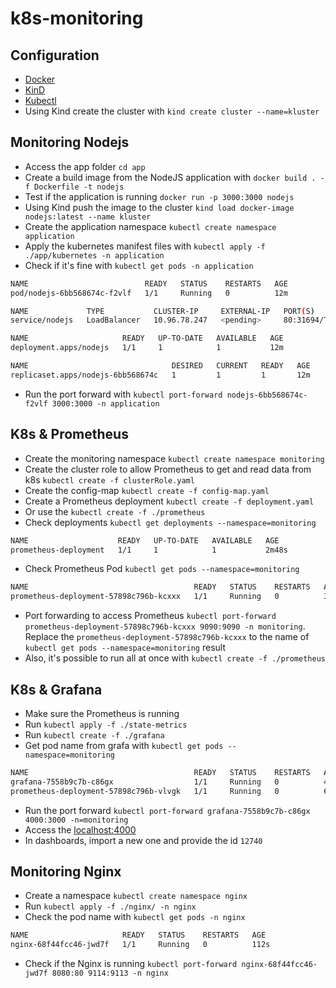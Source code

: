 # k8s-monitoring

## Configuration
- [Docker](https://kubernetes.io/docs/tasks/tools/)
- [KinD](https://kind.sigs.k8s.io/)
- [Kubectl](https://kubernetes.io/docs/tasks/tools/)
- Using Kind create the cluster with `kind create cluster --name=kluster`

## Monitoring Nodejs
- Access the app folder `cd app`
- Create a build image from the NodeJS application with `docker build . -f Dockerfile -t nodejs`
- Test if the application is running `docker run -p 3000:3000 nodejs`
- Using Kind push the image to the cluster `kind load docker-image nodejs:latest --name kluster`
- Create the application namespace `kubectl create namespace application`
- Apply the kubernetes manifest files with `kubectl apply -f ./app/kubernetes -n application`
- Check if it's fine with `kubectl get pods -n application`
```bash
NAME                          READY   STATUS    RESTARTS   AGE
pod/nodejs-6bb568674c-f2vlf   1/1     Running   0          12m

NAME             TYPE           CLUSTER-IP     EXTERNAL-IP   PORT(S)        AGE
service/nodejs   LoadBalancer   10.96.78.247   <pending>     80:31694/TCP   12m

NAME                     READY   UP-TO-DATE   AVAILABLE   AGE
deployment.apps/nodejs   1/1     1            1           12m

NAME                                DESIRED   CURRENT   READY   AGE
replicaset.apps/nodejs-6bb568674c   1         1         1       12m
```
- Run the port forward with `kubectl port-forward nodejs-6bb568674c-f2vlf 3000:3000 -n application`

## K8s & Prometheus
- Create the monitoring namespace `kubectl create namespace monitoring`
- Create the cluster role to allow Prometheus to get and read data from k8s `kubectl create -f clusterRole.yaml`
- Create the config-map `kubectl create -f config-map.yaml`
- Create a Prometheus deployment `kubectl create -f deployment.yaml` 
- Or use the `kubectl create -f ./prometheus`
- Check deployments `kubectl get deployments --namespace=monitoring`
```bash
NAME                    READY   UP-TO-DATE   AVAILABLE   AGE
prometheus-deployment   1/1     1            1           2m48s
```
- Check Prometheus Pod `kubectl get pods --namespace=monitoring`
```bash
NAME                                     READY   STATUS    RESTARTS   AGE
prometheus-deployment-57898c796b-kcxxx   1/1     Running   0          3m30s
```
- Port forwarding to access Prometheus `kubectl port-forward prometheus-deployment-57898c796b-kcxxx 9090:9090 -n monitoring`. Replace the `prometheus-deployment-57898c796b-kcxxx` to the name of `kubectl get pods --namespace=monitoring` result
- Also, it's possible to run all at once with `kubectl create -f ./prometheus`

## K8s & Grafana
- Make sure the Prometheus is running
- Run `kubectl apply -f ./state-metrics`
- Run `kubectl create -f ./grafana`
- Get pod name from grafa with  `kubectl get pods --namespace=monitoring`
```bash
NAME                                     READY   STATUS    RESTARTS   AGE
grafana-7558b9c7b-c86gx                  1/1     Running   0          42m
prometheus-deployment-57898c796b-vlvgk   1/1     Running   0          60m
```
-  Run the port forward `kubectl port-forward grafana-7558b9c7b-c86gx 4000:3000 -n=monitoring`
- Access the [localhost:4000](localhost:4000)
- In dashboards, import a new one and provide the id `12740`

## Monitoring Nginx
- Create a namespace `kubectl create namespace nginx`
- Run `kubectl apply -f ./nginx/ -n nginx`
- Check the pod name with `kubectl get pods -n nginx`
```bash
NAME                     READY   STATUS    RESTARTS   AGE
nginx-68f44fcc46-jwd7f   1/1     Running   0          112s
```
- Check if the Nginx is running `kubectl port-forward nginx-68f44fcc46-jwd7f 8080:80 9114:9113 -n nginx`